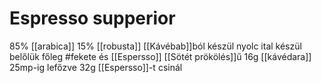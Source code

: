 # Espresso supperior

85% \[[arabica]\] 15% \[[robusta]\] \[[Kávébab]\]ból készül
nyolc ital készül belőlük főleg #fekete és \[[Espersso]\]
\[[Sötét prökölés]\]ű
16g \[[kávédara]\] 25mp-ig lefőzve 32g \[[Espersso]\]-t csinál

